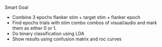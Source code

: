 Smart Goal 

- Combine 3 epochs flanker stim + target stim + flanker epoch 
- Find epochs trials with stim combo combos of visual/audio and mark them as either 0 or 1.
- Do binary classification using LDA
- Show results using confusion matrix and roc curves
